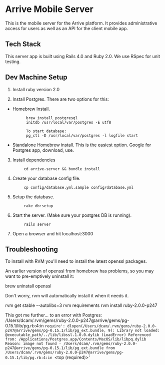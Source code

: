 Arrive Mobile Server
====================

This is the mobile server for the Arrive platform. It provides administrative access for users as well as an API for the client mobile app.

Tech Stack
----------

This server app is built using Rails 4.0 and Ruby 2.0. We use RSpec for unit testing.

Dev Machine Setup
-----------------

1. Install ruby version 2.0

2. Install Postgres. There are two options for this:

- Homebrew Install.

            brew install postgresql
            initdb /usr/local/var/postgres -E utf8
            
            To start database:
            pg_ctl -D /usr/local/var/postgres -l logfile start

- Standalone Homebrew install. This is the easiest option. Google for Postgres app, download, use.

3. Install dependencies

            cd arrive-server && bundle install

4. Create your database config file.

            cp config/database.yml.sample config/database.yml

5. Setup the database.

            rake db:setup
            
6. Start the server. (Make sure your postgres DB is running).

            rails server

7. Open a browser and hit localhost:3000

Troubleshooting
---------------

To install with RVM you'll need to install the latest openssl packages.

An earlier version of openssl from homebrew has problems, so you may want to pre-emptively uninstall it:
  
  brew uninstall openssl

Don't worry, rvm will automatically install it when it needs it.

  rvm get stable --autolibs=3
  rvm requirements
  rvm install ruby-2.0.0-p247

This got me further... to an error with Postgres:
/Users/dcam/.rvm/gems/ruby-2.0.0-p247@arrive/gems/pg-0.15.1/lib/pg.rb:4:in `require': dlopen(/Users/dcam/.rvm/gems/ruby-2.0.0-p247@arrive/gems/pg-0.15.1/lib/pg_ext.bundle, 9): Library not loaded: @executable_path/../lib/libssl.1.0.0.dylib (LoadError)
  Referenced from: /Applications/Postgres.app/Contents/MacOS/lib/libpq.dylib
  Reason: image not found - /Users/dcam/.rvm/gems/ruby-2.0.0-p247@arrive/gems/pg-0.15.1/lib/pg_ext.bundle
  from /Users/dcam/.rvm/gems/ruby-2.0.0-p247@arrive/gems/pg-0.15.1/lib/pg.rb:4:in `<top (required)>'

